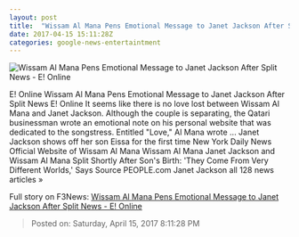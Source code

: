 ```yaml
---
layout: post
title:  "Wissam Al Mana Pens Emotional Message to Janet Jackson After Split News - E! Online"
date: 2017-04-15 15:11:28Z
categories: google-news-entertaintment
---
```


![Wissam Al Mana Pens Emotional Message to Janet Jackson After Split News - E! Online](http://akns-images.eonline.com/eol_images/Entire_Site/2017310/rs_600x600-170410112224-600.janet-jackson-assam.cm.41016.jpg?downsize=450:*&crop=450:350;left,top)

E! Online Wissam Al Mana Pens Emotional Message to Janet Jackson After Split News E! Online It seems like there is no love lost between Wissam Al Mana and Janet Jackson. Although the couple is separating, the Qatari businessman wrote an emotional note on his personal website that was dedicated to the songstress. Entitled "Love," Al Mana wrote ... Janet Jackson shows off her son Eissa for the first time New York Daily News Official Website of Wissam Al Mana Wissam Al Mana Janet Jackson and Wissam Al Mana Split Shortly After Son's Birth: 'They Come From Very Different Worlds,' Says Source PEOPLE.com Janet Jackson all 128 news articles »


Full story on F3News: [Wissam Al Mana Pens Emotional Message to Janet Jackson After Split News - E! Online](http://www.f3nws.com/n/tnYqYE)

> Posted on: Saturday, April 15, 2017 8:11:28 PM

